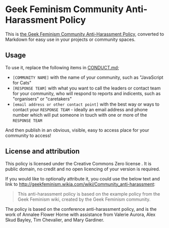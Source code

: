 # Geek Feminism Community Anti-Harassment Policy

This is [the Geek Feminism Community Anti-Harassment Policy](http://geekfeminism.wikia.com/wiki/Community_anti-harassment/Policy), converted to Markdown for easy use in your projects or community spaces.

## Usage

To use it, replace the following items in  [CONDUCT.md](https://github.com/ticky/community-anti-harassment-policy/blob/master/CONDUCT.md);

* `[COMMUNITY NAME]` with the name of your community, such as "JavaScript for Cats"
* `[RESPONSE TEAM]` with what you want to call the leaders or contact team for your community, who will respond to reports and indicents, such as "organisers" or "caretakers"
* `[email address or other contact point]` with the best way or ways to contact your `RESPONSE TEAM` - ideally an email address and phone number which will put someone in touch with one or more of the `RESPONSE TEAM`

And then publish in an obvious, visible, easy to access place for your community to access!

## License and attribution

This policy is licensed under the Creative Commons Zero license . It is public domain, no credit and no open licencing of your version is required.

If you would like to optionally attribute it, you could use the below text and link to http://geekfeminism.wikia.com/wiki/Community_anti-harassment:

> This anti-harassment policy is based on the example policy from the Geek Feminism wiki, created by the Geek Feminism community.

The policy is based on the conference anti-harassment policy, and is the work of Annalee Flower Horne with assistance from Valerie Aurora, Alex Skud Bayley, Tim Chevalier, and Mary Gardiner.
